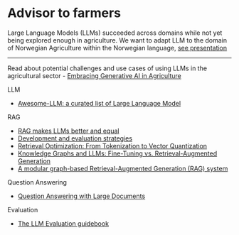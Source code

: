 # Advisor to farmers
Large Language Models (LLMs) succeeded across domains while not yet being explored enough in agriculture. We want to adapt LLM to the domain of Norwegian Agriculture within the Norwegian language, [see presentation](https://github.com/OlenaBugaiova/advisor-to-farmers/blob/12b8ad0abaece8673235ea2881c57cb84a2af90e/documentation/presentation/advisor%20in%20agriculture.pdf)

___

Read about potential challenges and use cases of using LLMs in the agricultural sector - [Embracing Generative AI in Agriculture](https://graindatasolutions.com/generative-ai-agriculture-farming-efficiency/)

LLM
- [Awesome-LLM: a curated list of Large Language Model](https://github.com/Hannibal046/Awesome-LLM)
  
RAG

- [RAG makes LLMs better and equal](https://www.pinecone.io/blog/rag-study/)
- [Development and evaluation strategies](https://youtu.be/U-pNqCfu5zw?si=P4YvsfZKM5MG0T6x)
- [Retrieval Optimization: From Tokenization to Vector Quantization](https://www.deeplearning.ai/short-courses/retrieval-optimization-from-tokenization-to-vector-quantization/)
- [Knowledge Graphs and LLMs: Fine-Tuning vs. Retrieval-Augmented Generation](https://neo4j.com/developer-blog/fine-tuning-vs-rag/)
- [A modular graph-based Retrieval-Augmented Generation (RAG) system](https://github.com/microsoft/graphrag?tab=readme-ov-file)

Question Answering

- [Question Answering with Large Documents](https://github.com/GoogleCloudPlatform/generative-ai/blob/main/language/use-cases/document-qa/question_answering_documents.ipynb)

Evaluation

- [The LLM Evaluation guidebook](https://github.com/huggingface/evaluation-guidebook)
